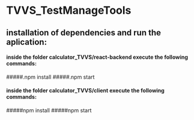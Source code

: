 # TVVS_TestManageTools
## installation of dependencies and run the aplication:
#### inside the folder calculator_TVVS/react-backend execute the following commands:
#####.npm install
#####.npm start

#### inside the folder calculator_TVVS/client execute the following commands:
#####npm install
#####npm start


